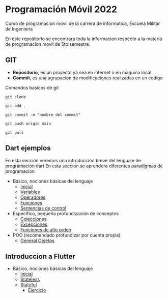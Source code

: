 # Programación Móvil 2022

Curso de programacion movil de la carrera de informatica, Escuela Militar de Ingenieria

En este repositorio se encontrara toda la informacion respecto a la materia de programacion movil de 5to semestre.

## GIT

* **Repositorio**, es un proyecto ya sea en internet o en maquina local
* **Commit**, es una agrupacion de modificaciones realizadas en un codigo

Comandos basicos de git

```
git clone

git add .

git commit -m "nombre del commit"

git push origin main

git pull

```

## Dart ejemplos

En esta sección veremos una introducción breve del lenguaje de programación dart
En esta seccion se aprendera diferentes paradigmas de programacion

* Básico, nociones básicas del lenguaje
    * [Inicial]()
    * [Variables](https://github.com/Alvardud/Programacion-Movil-EMI-I2022/blob/main/dart/variables.dart)
    * [Operadores](https://github.com/Alvardud/Programacion-Movil-EMI-I2022/blob/main/dart/operadores.dart)
    * [Funciones](https://github.com/Alvardud/Programacion-Movil-EMI-I2022/blob/main/dart/funciones.dart)
    * [Sentencias de control](https://github.com/Alvardud/Programacion-Movil-EMI-I2022/blob/main/dart/sentencias_control.dart)
* Específico, pequeña profundización de conceptos
    * [Colecciones](https://github.com/Alvardud/Programacion-Movil-EMI-I2022/blob/main/dart/colecciones.dart)
    * [Excepciones](https://github.com/Alvardud/Programacion-Movil-EMI-I2022/blob/main/dart/excepciones.dart)
    * [Funciones de alto orden](https://github.com/Alvardud/Programacion-Movil-EMI-I2022/blob/main/dart/funciones_alto_orden.dart)
* POO (recomendado profundizar por cuenta propia)
    * [General Objetos](https://github.com/Alvardud/Programacion-Movil-EMI-I2022/tree/main/dart/poo)

## Introduccion a Flutter

* Básico, nociones básicas del lenguaje
    * [Inicial]()
    * [Stateless](https://github.com/Alvardud/Programacion-Movil-EMI-I2022/blob/main/flutter/aplicacion/lib/main.dart)
    * [Stateful](https://github.com/Alvardud/Programacion-Movil-EMI-I2022/blob/main/flutter/aplicacion/lib/main.dart)
        * [Ejercicio](https://github.com/Alvardud/Programacion-Movil-EMI-I2022/blob/main/flutter/aplicacion/lib/main.dart)